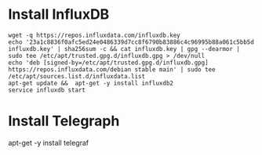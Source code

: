 # Install InfluxDB

    wget -q https://repos.influxdata.com/influxdb.key
    echo '23a1c8836f0afc5ed24e0486339d7cc8f6790b83886c4c96995b88a061c5bb5d influxdb.key' | sha256sum -c && cat influxdb.key | gpg --dearmor | sudo tee /etc/apt/trusted.gpg.d/influxdb.gpg > /dev/null
    echo 'deb [signed-by=/etc/apt/trusted.gpg.d/influxdb.gpg] https://repos.influxdata.com/debian stable main' | sudo tee /etc/apt/sources.list.d/influxdata.list
    apt-get update &&  apt-get -y install influxdb2
    service influxdb start
 
# Install Telegraph

  apt-get -y install telegraf

